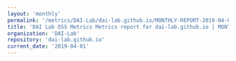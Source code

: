 ```yaml
---
layout: 'monthly'
permalink: '/metrics/DAI-Lab/dai-lab.github.io/MONTHLY-REPORT-2019-04-01/'
title: 'DAI Lab OSS Metrics Metrics report for dai-lab.github.io | MONTHLY-REPORT-2019-04-01'
organization: 'DAI-Lab'
repository: 'dai-lab.github.io'
current_date: '2019-04-01'
---
```

